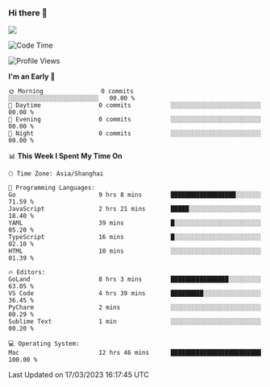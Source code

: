 ### Hi there 👋

<!--
**JJAYCHEN1e/jjaychen1e** is a ✨ _special_ ✨ repository because its `README.md` (this file) appears on your GitHub profile.

Here are some ideas to get you started:

- 🔭 I’m currently working on ...
- 🌱 I’m currently learning ...
- 👯 I’m looking to collaborate on ...
- 🤔 I’m looking for help with ...
- 💬 Ask me about ...
- 📫 How to reach me: ...
- 😄 Pronouns: ...
- ⚡ Fun fact: ...
-->

[![](https://github-readme-stats.vercel.app/api?username=jjaychen1e&show_icons=true)](https://github.com/jjaychen1e/github-readme-stats?count_private=true)

<!--START_SECTION:waka-->
![Code Time](http://img.shields.io/badge/Code%20Time-576%20hrs%2059%20mins-blue)

![Profile Views](http://img.shields.io/badge/Profile%20Views-2-blue)

**I'm an Early 🐤** 

```text
🌞 Morning                0 commits           ░░░░░░░░░░░░░░░░░░░░░░░░░   00.00 % 
🌆 Daytime                0 commits           ░░░░░░░░░░░░░░░░░░░░░░░░░   00.00 % 
🌃 Evening                0 commits           ░░░░░░░░░░░░░░░░░░░░░░░░░   00.00 % 
🌙 Night                  0 commits           ░░░░░░░░░░░░░░░░░░░░░░░░░   00.00 % 
```


📊 **This Week I Spent My Time On** 

```text
🕑︎ Time Zone: Asia/Shanghai

💬 Programming Languages: 
Go                       9 hrs 8 mins        ██████████████████░░░░░░░   71.59 % 
JavaScript               2 hrs 21 mins       █████░░░░░░░░░░░░░░░░░░░░   18.40 % 
YAML                     39 mins             █░░░░░░░░░░░░░░░░░░░░░░░░   05.20 % 
TypeScript               16 mins             █░░░░░░░░░░░░░░░░░░░░░░░░   02.10 % 
HTML                     10 mins             ░░░░░░░░░░░░░░░░░░░░░░░░░   01.39 % 

🔥 Editors: 
GoLand                   8 hrs 3 mins        ████████████████░░░░░░░░░   63.05 % 
VS Code                  4 hrs 39 mins       █████████░░░░░░░░░░░░░░░░   36.45 % 
PyCharm                  2 mins              ░░░░░░░░░░░░░░░░░░░░░░░░░   00.29 % 
Sublime Text             1 min               ░░░░░░░░░░░░░░░░░░░░░░░░░   00.20 % 

💻 Operating System: 
Mac                      12 hrs 46 mins      █████████████████████████   100.00 % 
```


 Last Updated on 17/03/2023 16:17:45 UTC
<!--END_SECTION:waka-->
